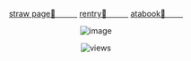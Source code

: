 <p align="center">
  <a href="https://hxuntedluv.straw.page" target="_blank">straw page💭‍‍⠀ ⠀ ⠀</a>   
  <a href="https://rentry.co/hxuntedluv_" target="_blank">rentry💭‍‍⠀ ⠀ ⠀</a>   
  <a href="https://erisqw2.atabook.org/" target="_blank">atabook💭‍‍⠀⠀⠀</a>
</p>
<p align="center">
  <img src="https://files.catbox.moe/32xvgg.jpg" alt="image"/>
</p>
<p align="center">
  <img src="https://komarev.com/ghpvc/?username=eriis&label=✦&color=686868" alt="views"/>
</p>


<!--
**hxuntedluv/hxuntedluv** is a ✨ _special_ ✨ repository because its `README.md` (this file) appears on your GitHub profile.

Here are some ideas to get you started:

- 🔭 I’m currently working on ...
- 🌱 I’m currently learning ...
- 👯 I’m looking to collaborate on ...
- 🤔 I’m looking for help with ...
- 💬 Ask me about ...
- 📫 How to reach me: ...
- 😄 Pronouns: ...
- ⚡ Fun fact: ...
-->
